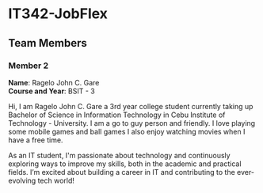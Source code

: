# IT342-JobFlex

## Team Members

### Member 2
 **Name**: Ragelo John C. Gare  
 **Course and Year**: BSIT - 3

Hi, I am Ragelo John C. Gare a 3rd year college student currently taking up Bachelor of Science in Information Technology in Cebu Institute of Technology - University. I am a go to guy person and friendly. I love playing some mobile games and ball games I also enjoy watching movies when I have a free time. 


As an IT student, I'm passionate about technology and continuously exploring ways to improve my skills, both in the academic and practical fields. I’m excited about building a career in IT and contributing to the ever-evolving tech world!